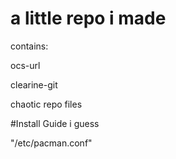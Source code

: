 # a little repo i made

contains:

ocs-url

clearine-git

chaotic repo files

#Install Guide i guess

"/etc/pacman.conf"

